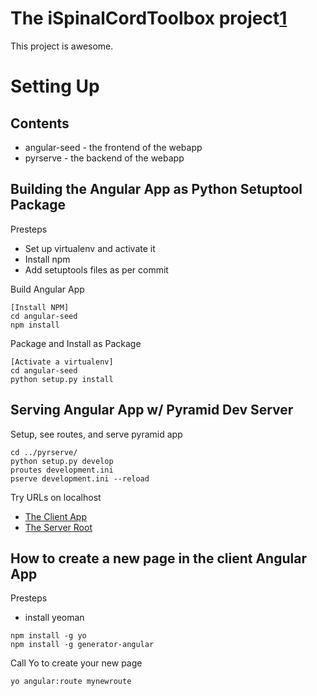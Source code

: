 # The iSpinalCordToolbox project[1] #

This project is awesome.

# Setting Up

## Contents

 - angular-seed - the frontend of the webapp
 - pyrserve - the backend of the webapp

## Building the Angular App as Python Setuptool Package

Presteps
 - Set up virtualenv and activate it
 - Install npm
 - Add setuptools files as per commit

Build Angular App
```
[Install NPM]
cd angular-seed
npm install
```

Package and Install as Package
```
[Activate a virtualenv]
cd angular-seed
python setup.py install
```

## Serving Angular App w/ Pyramid Dev Server

Setup, see routes, and serve pyramid app
```
cd ../pyrserve/
python setup.py develop
proutes development.ini
pserve development.ini --reload
```

Try URLs on localhost
- [The Client App](http://localhost:6543/)
- [The Server Root](http://localhost:6543/home)

## How to create a new page in the client Angular App
Presteps
 - install yeoman
 ```
 npm install -g yo
 npm install -g generator-angular
 ```

Call Yo to create your new page
```
yo angular:route mynewroute
```

[1]: https://github.com/neuropoly/spinalcordtoolbox_web












